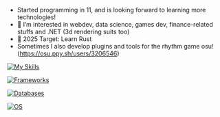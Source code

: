 - Started programming in 11, and is looking forward to learning more technologies!
- 👀 I’m interested in webdev, data science, games dev, finance-related stuffs and .NET (3d rendering suits too)
- 🌱 2025 Target: Learn Rust
- Sometimes I also develop plugins and tools for the rhythm game osu! (https://osu.ppy.sh/users/3206546)

<!---
gccpsben/gccpsben is a ✨ special ✨ repository because its `README.md` (this file) appears on your GitHub profile.
You can click the Preview link to take a look at your changes.
--->

[![My Skills](https://skillicons.dev/icons?i=js,ts,html,css,less,cs,nodejs,py)](https://skillicons.dev)

[![Frameworks](https://skillicons.dev/icons?i=vue,react,express,pinia,net,electron,mui)](https://skillicons.dev)

[![Databases](https://skillicons.dev/icons?i=mongo,sqlite)](https://skillicons.dev)

[![OS](https://skillicons.dev/icons?i=debian,windows)](https://skillicons.dev)
